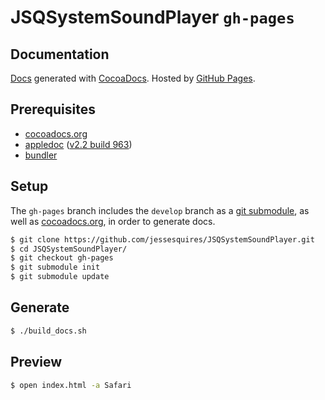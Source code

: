 # JSQSystemSoundPlayer `gh-pages`

## Documentation

[Docs](http://www.jessesquires.com/JSQSystemSoundPlayer/) generated with [CocoaDocs](http://cocoadocs.org/readme/). Hosted by [GitHub Pages](https://pages.github.com).

## Prerequisites

* [cocoadocs.org](http://cocoadocs.org/readme/)
* [appledoc](https://github.com/tomaz/appledoc) ([v2.2 build 963](https://github.com/tomaz/appledoc/releases/tag/v2.2-963))
* [bundler](http://bundler.io)

## Setup

The `gh-pages` branch includes the `develop` branch as a [git submodule](http://git-scm.com/book/en/v2/Git-Tools-Submodules), as well as [cocoadocs.org](http://cocoadocs.org/readme/), in order to generate docs.

````bash
$ git clone https://github.com/jessesquires/JSQSystemSoundPlayer.git
$ cd JSQSystemSoundPlayer/
$ git checkout gh-pages
$ git submodule init
$ git submodule update
````

## Generate

````bash
$ ./build_docs.sh
````

## Preview

````bash
$ open index.html -a Safari
````
